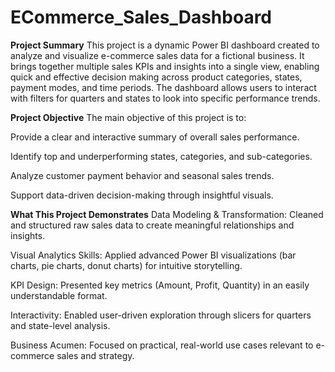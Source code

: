 # ECommerce_Sales_Dashboard

**Project Summary**
This project is a dynamic Power BI dashboard created to analyze and visualize e-commerce sales data for a fictional business. It brings together multiple sales KPIs and insights into a single view, enabling quick and effective decision making across product categories, states, payment modes, and time periods. The dashboard allows users to interact with filters for quarters and states to look into specific performance trends.

**Project Objective**
The main objective of this project is to:

Provide a clear and interactive summary of overall sales performance.

Identify top and underperforming states, categories, and sub-categories.

Analyze customer payment behavior and seasonal sales trends.

Support data-driven decision-making through insightful visuals.

**What This Project Demonstrates**
Data Modeling & Transformation: Cleaned and structured raw sales data to create meaningful relationships and insights.

Visual Analytics Skills: Applied advanced Power BI visualizations (bar charts, pie charts, donut charts) for intuitive storytelling.

KPI Design: Presented key metrics (Amount, Profit, Quantity) in an easily understandable format.

Interactivity: Enabled user-driven exploration through slicers for quarters and state-level analysis.

Business Acumen: Focused on practical, real-world use cases relevant to e-commerce sales and strategy.
